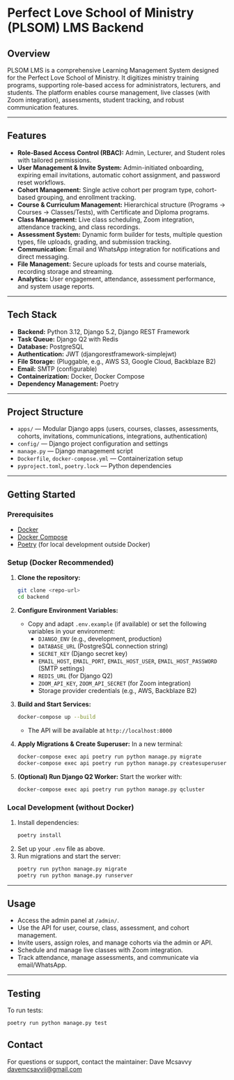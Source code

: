 # Perfect Love School of Ministry (PLSOM) LMS Backend

## Overview

PLSOM LMS is a comprehensive Learning Management System designed for the Perfect Love School of Ministry. It digitizes ministry training programs, supporting role-based access for administrators, lecturers, and students. The platform enables course management, live classes (with Zoom integration), assessments, student tracking, and robust communication features.

---

## Features

- **Role-Based Access Control (RBAC):** Admin, Lecturer, and Student roles with tailored permissions.
- **User Management & Invite System:** Admin-initiated onboarding, expiring email invitations, automatic cohort assignment, and password reset workflows.
- **Cohort Management:** Single active cohort per program type, cohort-based grouping, and enrollment tracking.
- **Course & Curriculum Management:** Hierarchical structure (Programs → Courses → Classes/Tests), with Certificate and Diploma programs.
- **Class Management:** Live class scheduling, Zoom integration, attendance tracking, and class recordings.
- **Assessment System:** Dynamic form builder for tests, multiple question types, file uploads, grading, and submission tracking.
- **Communication:** Email and WhatsApp integration for notifications and direct messaging.
- **File Management:** Secure uploads for tests and course materials, recording storage and streaming.
- **Analytics:** User engagement, attendance, assessment performance, and system usage reports.

---

## Tech Stack

- **Backend:** Python 3.12, Django 5.2, Django REST Framework
- **Task Queue:** Django Q2 with Redis
- **Database:** PostgreSQL
- **Authentication:** JWT (djangorestframework-simplejwt)
- **File Storage:** (Pluggable, e.g., AWS S3, Google Cloud, Backblaze B2)
- **Email:** SMTP (configurable)
- **Containerization:** Docker, Docker Compose
- **Dependency Management:** Poetry

---

## Project Structure

- `apps/` — Modular Django apps (users, courses, classes, assessments, cohorts, invitations, communications, integrations, authentication)
- `config/` — Django project configuration and settings
- `manage.py` — Django management script
- `Dockerfile`, `docker-compose.yml` — Containerization setup
- `pyproject.toml`, `poetry.lock` — Python dependencies

---

## Getting Started

### Prerequisites
- [Docker](https://www.docker.com/get-started)
- [Docker Compose](https://docs.docker.com/compose/)
- [Poetry](https://python-poetry.org/) (for local development outside Docker)

### Setup (Docker Recommended)

1. **Clone the repository:**
   ```bash
   git clone <repo-url>
   cd backend
   ```

2. **Configure Environment Variables:**
   - Copy and adapt `.env.example` (if available) or set the following variables in your environment:
     - `DJANGO_ENV` (e.g., development, production)
     - `DATABASE_URL` (PostgreSQL connection string)
     - `SECRET_KEY` (Django secret key)
     - `EMAIL_HOST`, `EMAIL_PORT`, `EMAIL_HOST_USER`, `EMAIL_HOST_PASSWORD` (SMTP settings)
     - `REDIS_URL` (for Django Q2)
     - `ZOOM_API_KEY`, `ZOOM_API_SECRET` (for Zoom integration)
     - Storage provider credentials (e.g., AWS, Backblaze B2)

3. **Build and Start Services:**
   ```bash
   docker-compose up --build
   ```
   - The API will be available at `http://localhost:8000`

4. **Apply Migrations & Create Superuser:**
   In a new terminal:
   ```bash
   docker-compose exec api poetry run python manage.py migrate
   docker-compose exec api poetry run python manage.py createsuperuser
   ```

5. **(Optional) Run Django Q2 Worker:**
   Start the worker with:
   ```bash
   docker-compose exec api poetry run python manage.py qcluster
   ```

### Local Development (without Docker)

1. Install dependencies:
   ```bash
   poetry install
   ```
2. Set up your `.env` file as above.
3. Run migrations and start the server:
   ```bash
   poetry run python manage.py migrate
   poetry run python manage.py runserver
   ```

---

## Usage

- Access the admin panel at `/admin/`.
- Use the API for user, course, class, assessment, and cohort management.
- Invite users, assign roles, and manage cohorts via the admin or API.
- Schedule and manage live classes with Zoom integration.
- Track attendance, manage assessments, and communicate via email/WhatsApp.

---

## Testing

To run tests:
```bash
poetry run python manage.py test
```

## Contact

For questions or support, contact the maintainer: Dave Mcsavvy <davemcsavvii@gmail.com> 